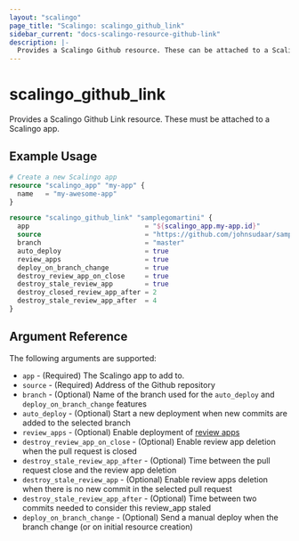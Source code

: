 ```yaml
---
layout: "scalingo"
page_title: "Scalingo: scalingo_github_link"
sidebar_current: "docs-scalingo-resource-github-link"
description: |-
  Provides a Scalingo Github resource. These can be attached to a Scalingo app.
---
```


# scalingo_github_link

Provides a Scalingo Github Link resource. These must be attached to a Scalingo app.

## Example Usage

```terraform
# Create a new Scalingo app
resource "scalingo_app" "my-app" {
  name   = "my-awesome-app"
}

resource "scalingo_github_link" "samplegomartini" {
  app                             = "${scalingo_app.my-app.id}"
  source                          = "https://github.com/johnsudaar/sample-go-martini"
  branch                          = "master"
  auto_deploy                     = true
  review_apps                     = true
  deploy_on_branch_change         = true
  destroy_review_app_on_close     = true
  destroy_stale_review_app        = true
  destroy_closed_review_app_after = 2
  destroy_stale_review_app_after  = 4
}
```

## Argument Reference

The following arguments are supported:

* `app` - (Required) The Scalingo app to add to.
* `source` - (Required) Address of the Github repository
* `branch` - (Optional) Name of the branch used for the `auto_deploy` and `deploy_on_branch_change` features
* `auto_deploy` - (Optional) Start a new deployment when new commits are added to the selected branch
* `review_apps` - (Optional) Enable deployment of [review apps](https://doc.scalingo.com/platform/app/review-apps)
* `destroy_review_app_on_close` - (Optional) Enable review app deletion when the pull request is closed
* `destroy_stale_review_app_after` - (Optional) Time between the pull request close and the review app deletion
* `destroy_stale_review_app` - (Optional) Enable review apps deletion when there is no new commit in the selected pull request
* `destroy_stale_review_app_after` - (Optional) Time between two commits needed to consider this review_app staled
* `deploy_on_branch_change` - (Optional) Send a manual deploy when the branch change (or on initial resource creation)
